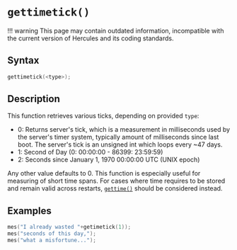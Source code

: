 # `gettimetick()`

!!! warning
	This page may contain outdated information, incompatible with the current version of Hercules and its coding standards.

## Syntax

```c
gettimetick(<type>);
```

## Description

This function retrieves various ticks, depending on provided `type`:

- 0: Returns server's tick, which is a measurement in milliseconds used by the server's timer system, typically amount of milliseconds since last boot. The server's tick is an unsigned int which loops every ~47 days.
- 1: Second of Day (0: 00:00:00 - 86399: 23:59:59)
- 2: Seconds since January 1, 1970 00:00:00 UTC (UNIX epoch)

Any other value defaults to 0. This function is especially useful for measuring of short time spans. For cases where time requires to be stored and remain valid across restarts, [`gettime()`](gettime.md) should be considered instead.

## Examples

```c
mes("I already wasted "+getimetick(1));
mes("seconds of this day,");
mes("what a misfortune...");
```
